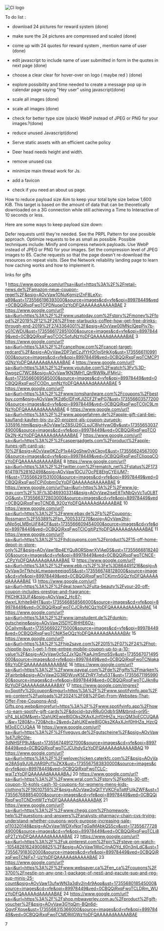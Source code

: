 ![CI logo](https://codeinstitute.s3.amazonaws.com/fullstack/ci_logo_small.png)









To do list :

- download 24 pictures for reward system (done)
- make sure the 24 pictures are compressed and scaled (done)
- come up with 24 quotes for reward system , mention name of user (done)
- edit javascript to include name of user submitted in form in the quotes in next page (done)
- choose a clear clear for hover-over on logo ( maybe red ) (done)
-  explore possibility and time needed to create  a message pop up in calendar page saying "Hey user" using javascript(done)
- scale all images (done)
- scale all images (done)
- check for better type size (slack) WebP instead of JPEG or PNG for your images.?(done)
- reduce unused Javascript(done)

- Serve static assets with an efficient cache policy 
- Deer head needs height and width.
- remove unused css
- minimize main thread work for Js.
- add a favicon
- check if you need an about us page.


How to reduce payload size
Aim to keep your total byte size below 1,600 KiB. This target is based on the amount of data that can be theoretically downloaded on a 3G connection while still achieving a Time to Interactive of 10 seconds or less.

Here are some ways to keep payload size down:

Defer requests until they're needed. See the PRPL Pattern for one possible approach.
Optimize requests to be as small as possible. Possible techniques include:
Minify and compress network payloads.
Use WebP instead of JPEG or PNG for your images.
Set the compression level of JPEG images to 85.
Cache requests so that the page doesn't re-download the resources on repeat visits. (See the Network reliability landing page to learn how caching works and how to implement it.


links for gifts 

1 https://www.google.com/url?sa=i&url=https%3A%2F%2Fretail-news.de%2Famazon-neue-coupon-regel%2F&psig=AOvVaw1ONuKgmjzIZnF8LeXv-aB9&ust=1735566196393000&source=images&cd=vfe&opi=89978449&ved=0CBQQjRxqFwoTCPDNuoeOzYoDFQAAAAAdAAAAABAE
2 https://www.google.com/url?sa=i&url=https%3A%2F%2Fwww.usatoday.com%2Fstory%2Fmoney%2Ffood%2F2019%2F12%2F26%2Ffree-starbucks-coffee-how-get-free-drinks-through-end-2019%2F2743364001%2F&psig=AOvVaw00MNcIQepPiv7b-vG1CWDU&ust=1735566172851000&source=images&cd=vfe&opi=89978449&ved=0CBQQjRxqFwoTCOC5ofuNzYoDFQAAAAAdAAAAABAE
3 https://www.google.com/url?sa=i&url=https%3A%2F%2Fcancelhow.com%2Fcancel-target-redcard%2F&psig=AOvVaw2DP7atCzJfYHOt1oj5HkXg&ust=1735566110991000&source=images&cd=vfe&opi=89978449&ved=0CBQQjRxqFwoTCMCP1d2NzYoDFQAAAAAdAAAAABAE
4 https://www.google.com/url?sa=i&url=https%3A%2F%2Fwww.youtube.com%2Fwatch%3Fv%3D-0wpgzC7WC8&psig=AOvVaw1KN3MH1_QhfRWRkJFMjrU-&ust=1735566069585000&source=images&cd=vfe&opi=89978449&ved=0CBQQjRxqFwoTCODn_smNzYoDFQAAAAAdAAAAABAE
5 https://www.google.com/url?sa=i&url=https%3A%2F%2Fwww.tomshardware.com%2Fcoupons%2Fbestbuy.com&psig=AOvVaw1K2d6cIDFnKJIZCFZFwPG7&ust=1735566035772000&source=images&cd=vfe&opi=89978449&ved=0CBQQjRxqFwoTCOjC9LmNzYoDFQAAAAAdAAAAABAE
6 https://www.google.com/url?sa=i&url=https%3A%2F%2Fwww.appgefahren.de%2Fapple-gift-card-bei-kaufland-kaufen-bis-zu-20-prozent-als-coupon-zurueck-335916.html&psig=AOvVaw1zZ8SU26CLuJC8IyHywOBv&ust=1735565303749000&source=images&cd=vfe&opi=89978449&ved=0CBQQjRxqFwoTCODk2N-KzYoDFQAAAAAdAAAAABAE
7 https://www.google.com/url?sa=i&url=https%3A%2F%2Fcaspergadgets.com%2Fproduct%2Fapple-itunes-gift-card-us-10%2F&psig=AOvVaw0KZcP1x44QgShw0ykCkoyE&ust=1735566245670000&source=images&cd=vfe&opi=89978449&ved=0CBQQjRxqFwoTCIiqoqCOzYoDFQAAAAAdAAAAABAE
8 https://www.google.com/url?sa=i&url=https%3A%2F%2Ftwitter.com%2Frematch_net%2Fstatus%2F1736141197528162498&psig=AOvVaw1DCU7OcPE8EtgCYEjUM7-H&ust=1735566291531000&source=images&cd=vfe&opi=89978449&ved=0CBQQjRxqFwoTCPj0obmOzYoDFQAAAAAdAAAAABAE
9 https://www.google.com/url?sa=i&url=https%3A%2F%2Fwww.ig-way.com%2F%3Fi%3D469303314&psig=AOvVaw2iseE8TkNbQyVcTuOLBTOG&ust=1735566372803000&source=images&cd=vfe&opi=89978449&ved=0CBQQjRxqFwoTCNDB_92OzYoDFQAAAAAdAAAAABAE
10 https://www.google.com/url?sa=i&url=https%3A%2F%2Fwww.ebay.de%2Fb%2FCoupons-Rossmann%2F55389%2Fbn_7005337270&psig=AOvVaw2hij-uNlp5gLMBnUiF84CF&ust=1735566609454000&source=images&cd=vfe&opi=89978449&ved=0CBQQjRxqFwoTCICgjtiPzYoDFQAAAAAdAAAAABAE
11 https://www.google.com/url?sa=i&url=https%3A%2F%2Flhdcoupons.com%2Fproduct%2F15-off-home-depot-in-store-only%2F&psig=AOvVaw1Bp4EYQu8ORSbwrXVlAe0S&ust=1735566681824000&source=images&cd=vfe&opi=89978449&ved=0CBQQjRxqFwoTCNCE-_CPzYoDFQAAAAAdAAAAABAE
12 https://www.google.com/url?sa=i&url=https%3A%2F%2Fwww.ebb.rs%2F%3Fe%3D864491216&psig=AOvVaw3nTfkhckLmwqaveeeiqq5S&ust=1735566748128000&source=images&cd=vfe&opi=89978449&ved=0CBQQjRxqFwoTCKimn5GQzYoDFQAAAAAdAAAAABAE
13 https://www.google.com/url?sa=i&url=https%3A%2F%2Fdeal.town%2Fulta-beauty%2Fyour-20-off-coupon-includes-prestige-and-fragrance-PKCHK33UF4&psig=AOvVaw2_Hc87-dwxrLXrhjte94HT&ust=1735566858566000&source=images&cd=vfe&opi=89978449&ved=0CBQQjRxqFwoTCJCRvNCQzYoDFQAAAAAdAAAAABAE
14 https://www.google.com/url?sa=i&url=https%3A%2F%2Fwww.iamstudent.de%2Fdunkin-gutscheine&psig=AOvVaw2I5DYC8HHE6Oz-OCalIvmj&ust=1735566922715000&source=images&cd=vfe&opi=89978449&ved=0CBQQjRxqFwoTCNjK5eOQzYoDFQAAAAAdAAAAABAr
15 https://www.google.com/url?sa=i&url=https%3A%2F%2Fhip2save.com%2F2015%2F07%2F24%2Fhot-chipotle-buy-1-get-1-free-entree-mobile-coupon-up-to-a-10-value%2F&psig=AOvVaw0c5zZJx1Qo7KaAJmSmoSSv&ust=1735567071495000&source=images&cd=vfe&opi=89978449&ved=0CBQQjRxqFwoTCNiaka6RzYoDFQAAAAAdAAAAABAE
16 https://www.google.com/url?sa=i&url=https%3A%2F%2Fwww.paypal.com%2Fde%2Fgifts%2Fmarken%2Fairbnb&psig=AOvVaw2G3RDWuyK5EZhRY7qfu53T&ust=1735567119599000&source=images&cd=vfe&opi=89978449&ved=0CBQQjRxqFwoTCJikn8uRzYoDFQAAAAAdAAAAABAY
17 https://www.google.com/imgres?q=Spotify%20coupon&imgurl=https%3A%2F%2Fwww.spotifyinfo.app%2Fwp-content%2Fuploads%2F2024%2F08%2FGet-From-Websites-That-Offer-Free-Coupons-And-Gifts.png.webp&imgrefurl=https%3A%2F%2Fwww.spotifyinfo.app%2Fhow-to-earn-spotify-gift-cards%2F&docid=bzyRRuGOdb1rSM&tbnid=or95-sP4_bLkDM&vet=12ahUKEwie8IGOks2KAxXJnf0HHZq_HzcQM3oECCUQAA..i&w=1280&h=720&hcb=2&ved=2ahUKEwie8IGOks2KAxXJnf0HHZq_HzcQM3oECCUQAA
18 https://www.google.com/url?sa=i&url=https%3A%2F%2Ffiveguys.de%2Fgutscheine%2F&psig=AOvVaw1s47URC0Ie-3dNHSFP9iJt&ust=1735567449127000&source=images&cd=vfe&opi=89978449&ved=0CBQQjRxqFwoTCJCUhdySzYoDFQAAAAAdAAAAABAQ
19 https://www.google.com/url?sa=i&url=https%3A%2F%2Fwelovechicken.caterkfc.com%2F&psig=AOvVaw28ASg9JU6JtAR0Pcf1oZKX&ust=1735567583830000&source=images&cd=vfe&opi=89978449&ved=0CBQQjRxqFwoTCLC-waiTzYoDFQAAAAAdAAAAABAJ
20 https://www.google.com/url?sa=i&url=https%3A%2F%2Fwww.wral.com%2Fstory%2Fkohls-30-off-coupon-10-kohls-cash-10-coupons-for-womens-mens-kids-clothing%2F19010759%2F&psig=AOvVaw2qQtTYVKCFpTpttFUjkZWF&ust=1735567688854000&source=images&cd=vfe&opi=89978449&ved=0CBQQjRxqFwoTCNDnitWTzYoDFQAAAAAdAAAAABAK
21 https://www.google.com/url?sa=i&url=https%3A%2F%2Fwww.chegg.com%2Fhomework-help%2Fquestions-and-answers%2Fanalysts-pharmacy-chain-cvs-trying-understand-whether-coupons-work-purpose-increasing-sale-q110320148&psig=AOvVaw1WDXyNorTgGaIMAbkQS5cv&ust=1735567772849000&source=images&cd=vfe&opi=89978449&ved=0CBQQjRxqFwoTCLi8oP2TzYoDFQAAAAAdAAAAABAE
22 https://www.google.com/url?sa=i&url=https%3A%2F%2Fuk.pinterest.com%2Fpin%2Fsteve-on-watch--105482816249008825%2F&psig=AOvVaw1WoCrInAOYd_tl0n3niLdC&ust=1735567918302000&source=images&cd=vfe&opi=89978449&ved=0CBQQjRxqFwoTCNiFx7-UzYoDFQAAAAAdAAAAABAE
23 https://www.google.com/url?sa=i&url=https%3A%2F%2Fwww.websaver.ca%2Fen_ca%2Fcoupons%2F3700%2Fnestle-on-any-one-1-package-of-nestl-and-eacute-sup-and-reg-sup-minis-25-count&psig=AOvVaw13ufwWN3a3dIv2in4r9Aop&ust=1735568018545000&source=images&cd=vfe&opi=89978449&ved=0CBQQjRxqFwoTCLDRm_WUzYoDFQAAAAAdAAAAABAE
24 https://www.google.com/url?sa=i&url=https%3A%2F%2Fshop.mbwaverley.com.au%2Fproduct%2Fgift-voucher%2F&psig=AOvVaw3GYqQm-BQn6d-QqvtFXqse&ust=1735568315366000&source=images&cd=vfe&opi=89978449&ved=0CBQQjRxqFwoTCMDRiIGWzYoDFQAAAAAdAAAAABAE


<div class="short" onclick="handelClick(event)">
            <div class="block-content"> 7</div>
        </div>

<script> 
        function handelClick(evt) {
            console.log(evt)
        }
    </script>